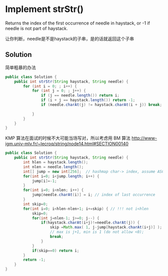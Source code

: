 # Implement strStr()

Returns the index of the first occurrence of needle in haystack, or -1 if needle is not part of haystack.

让你判断，needle是不是haystack的子串，是的话就返回这个子串

## Solution

简单粗暴的办法

```java
public class Solution {
    public int strStr(String haystack, String needle) {
        for (int i = 0; ; i++) {
            for (int j = 0; ; j++) {
                if (j == needle.length()) return i;
                if (i + j == haystack.length()) return -1;
                if (needle.charAt(j) != haystack.charAt(i + j)) break;
                
            } 
        }
    }
}
```

KMP 算法在面试的时候不大可能当场写对，所以考虑用 BM 算法 http://www-igm.univ-mlv.fr/~lecroq/string/node14.html#SECTION00140

```java
public class Solution {
    public int strStr(String haystack, String needle) {
        int hlen = haystack.length();
        int nlen = needle.length();
        int[] jump = new int[256];  // hashmap char-> index, assume ASCII
        for(int i=0; i<jump.length; i++) {
            jump[i]=-1;
        }
        for(int i=0; i<nlen; i++) {
            jump[needle.charAt(i)] = i; // index of last occurrence
        }
        int skip=0;
        for(int i=0; i<hlen-nlen+1; i+=skip) { // !!! not i<hlen 
            skip=0;
            for(int j=nlen-1; j>=0; j--) {
                if(haystack.charAt(i+j)!=needle.charAt(j)) {
                    skip =Math.max( 1, j-jump[haystack.charAt(i+j)] );    
                    // max is j+1, min is 1 (do not allow <0);
                    break;
                }
            }
            if(skip==0) return i;
        }
        return -1;
    }
}
```

